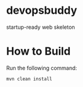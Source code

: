 # devopsbuddy
startup-ready web skeleton

# How to Build
Run the following command:
```
mvn clean install
```